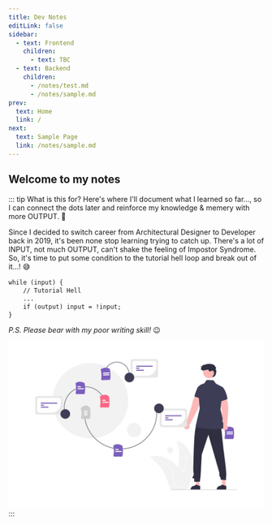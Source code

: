 ```yaml
---
title: Dev Notes
editLink: false
sidebar:
  - text: Frontend
    children: 
      - text: TBC
  - text: Backend
    children: 
      - /notes/test.md
      - /notes/sample.md
prev:
  text: Home
  link: /
next:
  text: Sample Page
  link: /notes/sample.md
---
```


## Welcome to my notes

::: tip What is this for?
Here's where I'll document what I learned so far..., so I can connect the dots later and reinforce my knowledge & memery with more OUTPUT. :monocle_face:

Since I decided to switch career from Architectural Designer to Developer back in 2019, it's been none stop learning trying to catch up. There's a lot of INPUT, not much OUTPUT, can't shake the feeling of Impostor Syndrome. So, it's time to put some condition to the tutorial hell loop and break out of it...! :sweat_smile:

``` js:no-line-numbers
while (input) {
    // Tutorial Hell
    ...
    if (output) input = !input;
}
```

*P.S. Please bear with my poor writing skill!* :wink:

![Thought process from unDraw](/notes/thought_process.webp)
:::
